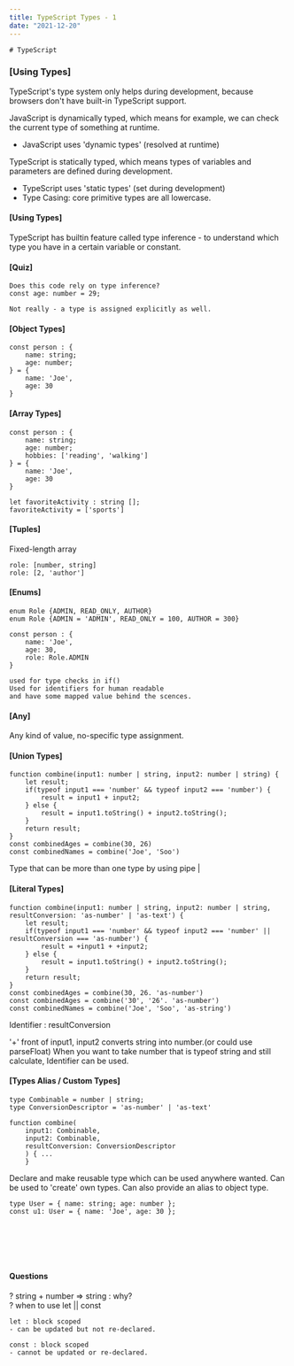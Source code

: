 ```yaml
---
title: TypeScript Types - 1
date: "2021-12-20"
---
```


```
# TypeScript
```

### [Using Types]

TypeScript's type system only helps during development, because browsers don't have built-in TypeScript support.

JavaScript is dynamically typed, which means for example, we can check the current type of something at runtime.

- JavaScript uses 'dynamic types' (resolved at runtime)

TypeScript is statically typed, which means types of variables and parameters are defined during development.

- TypeScript uses 'static types' (set during development)
- Type Casing: core primitive types are all lowercase.

#### [Using Types]

TypeScript has builtin feature called type inference - to understand which type you have in a certain variable or constant.

#### [Quiz]

```
Does this code rely on type inference?
const age: number = 29;

Not really - a type is assigned explicitly as well.
```

#### [Object Types]

```
const person : {
    name: string;
    age: number;
} = {
    name: 'Joe',
    age: 30
}
```

#### [Array Types]

```
const person : {
    name: string;
    age: number;
    hobbies: ['reading', 'walking']
} = {
    name: 'Joe',
    age: 30
}

let favoriteActivity : string [];
favoriteActivity = ['sports']

```

#### [Tuples]

Fixed-length array

```
role: [number, string]
role: [2, 'author']
```

#### [Enums]

```
enum Role {ADMIN, READ_ONLY, AUTHOR}
enum Role {ADMIN = 'ADMIN', READ_ONLY = 100, AUTHOR = 300}

const person : {
    name: 'Joe',
    age: 30,
    role: Role.ADMIN
}

used for type checks in if()
Used for identifiers for human readable
and have some mapped value behind the scences.

```

#### [Any]

Any kind of value, no-specific type assignment.

#### [Union Types]

```
function combine(input1: number | string, input2: number | string) {
    let result;
    if(typeof input1 === 'number' && typeof input2 === 'number') {
        result = input1 + input2;
    } else {
        result = input1.toString() + input2.toString();
    }
    return result;
}
const combinedAges = combine(30, 26)
const combinedNames = combine('Joe', 'Soo')
```

Type that can be more than one type by using pipe |

#### [Literal Types]

```
function combine(input1: number | string, input2: number | string, resultConversion: 'as-number' | 'as-text') {
    let result;
    if(typeof input1 === 'number' && typeof input2 === 'number' || resultConversion === 'as-number') {
        result = +input1 + +input2;
    } else {
        result = input1.toString() + input2.toString();
    }
    return result;
}
const combinedAges = combine(30, 26. 'as-number')
const combinedAges = combine('30', '26'. 'as-number')
const combinedNames = combine('Joe', 'Soo', 'as-string')
```

Identifier : resultConversion

'+' front of input1, input2 converts string into number.(or could use parseFloat)
When you want to take number that is typeof string and still calculate, Identifier can be used.

#### [Types Alias / Custom Types]

```
type Combinable = number | string;
type ConversionDescriptor = 'as-number' | 'as-text'

function combine(
    input1: Combinable,
    input2: Combinable,
    resultConversion: ConversionDescriptor
    ) { ...
    }
```

Declare and make reusable type which can be used anywhere wanted.
Can be used to 'create' own types.
Can also provide an alias to object type.

```
type User = { name: string; age: number };
const u1: User = { name: 'Joe', age: 30 };
```

<br/>
<br/>
<br/>
<br/>

#### Questions

? string + number => string : why? <br/>
? when to use let || const

```
let : block scoped
- can be updated but not re-declared.

const : block scoped
- cannot be updated or re-declared.

```
